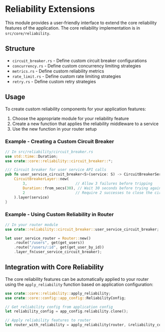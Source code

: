 # Reliability Extensions

This module provides a user-friendly interface to extend the core reliability features of the application. The core reliability implementation is in `src/core/reliability`.

## Structure

- `circuit_breaker.rs` - Define custom circuit breaker configurations
- `concurrency.rs` - Define custom concurrency limiting strategies
- `metrics.rs` - Define custom reliability metrics
- `rate_limit.rs` - Define custom rate limiting strategies
- `retry.rs` - Define custom retry strategies

## Usage

To create custom reliability components for your application features:

1. Choose the appropriate module for your reliability feature
2. Create a new function that applies the reliability middleware to a service
3. Use the new function in your router setup

### Example - Creating a Custom Circuit Breaker

```rust
// In src/reliability/circuit_breaker.rs
use std::time::Duration;
use crate::core::reliability::circuit_breaker::*;

/// Circuit breaker for user service API calls
pub fn user_service_circuit_breaker<S>(service: S) -> CircuitBreakerService<S> {
    CircuitBreakerLayer::new(
        3,                      // Allow 3 failures before tripping
        Duration::from_secs(30), // Wait 30 seconds before trying again
        2                       // Require 2 successes to close the circuit
    ).layer(service)
}
```

### Example - Using Custom Reliability in Router

```rust
// In your router module
use crate::reliability::circuit_breaker::user_service_circuit_breaker;

let user_service_router = Router::new()
    .route("/users", get(get_users))
    .route("/users/:id", get(get_user_by_id))
    .layer_fn(user_service_circuit_breaker);
```

## Integration with Core Reliability

The core reliability features can be automatically applied to your router using the `apply_reliability` function based on application configuration:

```rust
use crate::core::reliability::apply_reliability;
use crate::core::config::app_config::ReliabilityConfig;

// Get reliability config from application config
let reliability_config = app_config.reliability.clone();

// Apply reliability features to router
let router_with_reliability = apply_reliability(router, &reliability_config);
``` 